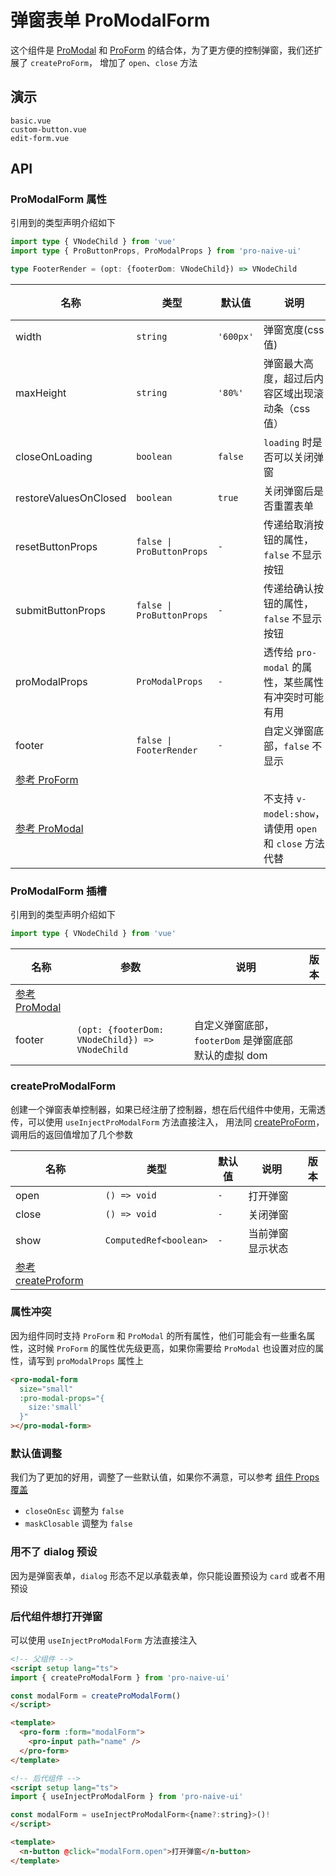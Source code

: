 # 弹窗表单 ProModalForm
<!--single-column-->

这个组件是 [ProModal](modal) 和 [ProForm](form) 的结合体，为了更方便的控制弹窗，我们还扩展了 `createProForm`，
增加了 `open`、`close` 方法

## 演示

```demo
basic.vue
custom-button.vue
edit-form.vue
```

## API
### ProModalForm 属性
引用到的类型声明介绍如下
```typescript
import type { VNodeChild } from 'vue'
import type { ProButtonProps, ProModalProps } from 'pro-naive-ui'

type FooterRender = (opt: {footerDom: VNodeChild}) => VNodeChild
```

| 名称                                 | 类型                      | 默认值    | 说明                                                     | 版本 |
| ------------------------------------ | ------------------------- | --------- | -------------------------------------------------------- | ---- |
| width                                | `string`                  | `'600px'` | 弹窗宽度(css 值)                                         |      |
| maxHeight                            | `string`                  | `'80%'`   | 弹窗最大高度，超过后内容区域出现滚动条（css 值）         |      |
| closeOnLoading                       | `boolean`                 | `false`   | `loading` 时是否可以关闭弹窗                             |      |
| restoreValuesOnClosed                | `boolean`                 | `true`    | 关闭弹窗后是否重置表单                                   |      |
| resetButtonProps                     | `false \| ProButtonProps` | `-`       | 传递给取消按钮的属性，`false` 不显示按钮                 |      |
| submitButtonProps                    | `false \| ProButtonProps` | `-`       | 传递给确认按钮的属性，`false` 不显示按钮                 |      |
| proModalProps                        | `ProModalProps`           | `-`       | 透传给 `pro-modal` 的属性，某些属性有冲突时可能有用      |      |
| footer                               | `false \| FooterRender`   | `-`       | 自定义弹窗底部，`false` 不显示                           |      |
| [参考 ProForm](form#ProForm-属性)    |                           |           |                                                          |      |
| [参考 ProModal](modal#ProModal-属性) |                           |           | 不支持 `v-model:show`，请使用 `open` 和 `close` 方法代替 |      |

### ProModalForm 插槽
引用到的类型声明介绍如下
```typescript
import type { VNodeChild } from 'vue'
```

| 名称                                 | 参数                                           | 说明                                                 | 版本 |
| ------------------------------------ | ---------------------------------------------- | ---------------------------------------------------- | ---- |
| [参考 ProModal](modal#ProModal-插槽) |                                                |                                                      |      |
| footer                               | `(opt: {footerDom: VNodeChild}) => VNodeChild` | 自定义弹窗底部，`footerDom` 是弹窗底部默认的虚拟 dom |      |

### createProModalForm
创建一个弹窗表单控制器，如果已经注册了控制器，想在后代组件中使用，无需透传，可以使用 `useInjectProModalForm` 方法直接注入，
用法同 [createProForm](form#createProForm)，调用后的返回值增加了几个参数

| 名称                                              | 类型                   | 默认值 | 说明             | 版本 |
| ------------------------------------------------- | ---------------------- | ------ | ---------------- | ---- |
| open                                              | `() => void`           | `-`    | 打开弹窗         |      |
| close                                             | `() => void`           | `-`    | 关闭弹窗         |      |
| show                                              | `ComputedRef<boolean>` | `-`    | 当前弹窗显示状态 |      |
| [参考 createProform](form#createProForm-Returned) |                        |        |                  |      |

### 属性冲突
因为组件同时支持 `ProForm` 和 `ProModal` 的所有属性，他们可能会有一些重名属性，这时候 `ProForm` 的属性优先级更高，如果你需要给 `ProModal`
也设置对应的属性，请写到 `proModalProps` 属性上
```html
<pro-modal-form
  size="small"
  :pro-modal-props="{
    size:'small'
  }"
></pro-modal-form>
```

### 默认值调整
我们为了更加的好用，调整了一些默认值，如果你不满意，可以参考 [组件 Props 覆盖](config-provider#prop-overrides.vue)
- `closeOnEsc` 调整为 `false`
- `maskClosable` 调整为 `false`

### 用不了 dialog 预设
因为是弹窗表单，`dialog` 形态不足以承载表单，你只能设置预设为 `card` 或者不用预设

### 后代组件想打开弹窗
可以使用 `useInjectProModalForm` 方法直接注入
```html
<!-- 父组件 -->
<script setup lang="ts">
import { createProModalForm } from 'pro-naive-ui'

const modalForm = createProModalForm()
</script>

<template>
  <pro-form :form="modalForm">
    <pro-input path="name" />
  </pro-form>
</template>

<!-- 后代组件 -->
<script setup lang="ts">
import { useInjectProModalForm } from 'pro-naive-ui'

const modalForm = useInjectProModalForm<{name?:string}>()!
</script>

<template>
  <n-button @click="modalForm.open">打开弹窗</n-button>
</template>
```
